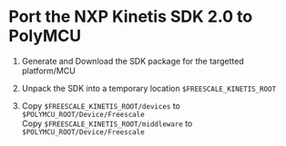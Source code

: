 Port the NXP Kinetis SDK 2.0 to PolyMCU
=======================================

1. Generate and Download the SDK package for the targetted platform/MCU

2. Unpack the SDK into a temporary location `$FREESCALE_KINETIS_ROOT`

3. Copy `$FREESCALE_KINETIS_ROOT/devices` to `$POLYMCU_ROOT/Device/Freescale`  
   Copy `$FREESCALE_KINETIS_ROOT/middleware` to `$POLYMCU_ROOT/Device/Freescale`